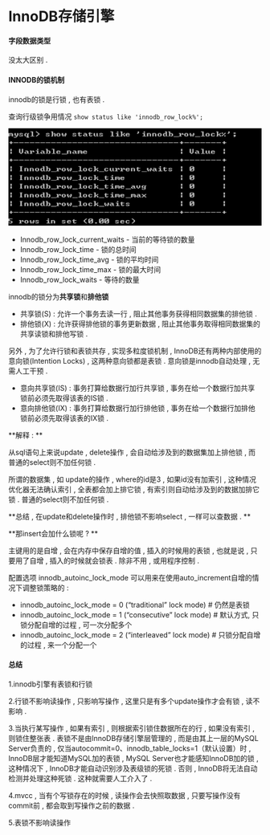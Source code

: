 # InnoDB存储引擎

#### 字段数据类型

没太大区别 .

#### INNODB的锁机制

innodb的锁是行锁 , 也有表锁 .

查询行级锁争用情况 `show status like 'innodb_row_lock%';`

![](/assets/innodbsuo.png)

* Innodb\_row\_lock\_current\_waits - 当前的等待锁的数量
* Innodb\_row\_lock\_time - 锁的总时间
* Innodb\_row\_lock\_time\_avg - 锁的平均时间
* Innodb\_row\_lock\_time\_max - 锁的最大时间
* Innodb\_row\_lock\_waits - 等待的数量

innodb的锁分为**共享锁**和**排他锁**

* 共享锁\(S\) : 允许一个事务去读一行 , 阻止其他事务获得相同数据集的排他锁 . 
* 排他锁\(X\) : 允许获得排他锁的事务更新数据 , 阻止其他事务取得相同数据集的共享读锁和排他写锁 . 

另外 , 为了允许行锁和表锁共存 , 实现多粒度锁机制 , InnoDB还有两种内部使用的意向锁\(Intention Locks\) , 这两种意向锁都是表锁 . 意向锁是innodb自动处理 , 无需人工干预 .

* 意向共享锁\(IS\) : 事务打算给数据行加行共享锁 , 事务在给一个数据行加共享锁前必须先取得该表的IS锁 . 
* 意向排他锁\(IX\) : 事务打算给数据行加行排他锁 , 事务在给一个数据行加排他锁前必须先取得该表的IX锁 . 

**解释 : **

从sql语句上来说update , delete操作 , 会自动给涉及到的数据集加上排他锁 , 而普通的select则不加任何锁 .

所谓的数据集 , 如 update的操作 , where的id是3 , 如果id没有加索引 , 这种情况优化器无法确认索引 , 全表都会加上排它锁 , 有索引则自动给涉及到的数据加排它锁 . 普通的select则不加任何锁 . 

**总结 , 在update和delete操作时 , 排他锁不影响select , 一样可以查数据 . **

**那insert会加什么锁呢 ? **

主键用的是自增 , 会在内存中保存自增的值 , 插入的时候用的表锁 , 也就是说 , 只要用了自增 , 插入的时候就会锁表 . 除非不用 , 或用程序控制 . 

配置选项 innodb\_autoinc\_lock\_mode 可以用来在使用auto\_increment自增的情况下调整锁策略的 : 

* innodb\_autoinc\_lock\_mode = 0 \(“traditional” lock mode\)      \# 仍然是表锁
* innodb\_autoinc\_lock\_mode =  1 \(“consecutive” lock mode\)  \# 默认方式, 只锁分配自增的过程 , 可一次分配多个
* innodb\_autoinc\_lock\_mode = 2 \(“interleaved” lock mode\)     \# 只锁分配自增的过程 , 来一个分配一个

#### 总结

1.innodb引擎有表锁和行锁

2.行锁不影响读操作 , 只影响写操作 , 这里只是有多个update操作才会有锁 , 读不影响 . 

3.当执行某写操作 , 如果有索引 , 则根据索引锁住数据所在的行 , 如果没有索引 , 则锁住整张表 . 表锁不是由InnoDB存储引擎层管理的 , 而是由其上一层的MySQL Server负责的 , 仅当autocommit=0、innodb\_table\_locks=1（默认设置）时 , InnoDB层才能知道MySQL加的表锁 , MySQL Server也才能感知InnoDB加的锁 , 这种情况下 , InnoDB才能自动识别涉及表级锁的死锁 . 否则 , InnoDB将无法自动检测并处理这种死锁 . 这种就需要人工介入了 . 

4.mvcc , 当有个写锁存在的时候 , 读操作会去快照取数据 , 只要写操作没有commit前 , 都会取到写操作之前的数据 .

5.表锁不影响读操作





